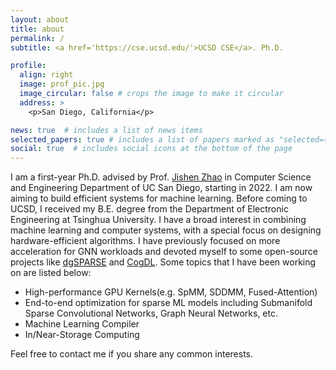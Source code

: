 ```yaml
---
layout: about
title: about
permalink: /
subtitle: <a href='https://cse.ucsd.edu/'>UCSD CSE</a>. Ph.D.

profile:
  align: right
  image: prof_pic.jpg
  image_circular: false # crops the image to make it circular
  address: >
    <p>San Diego, California</p>

news: true  # includes a list of news items
selected_papers: true # includes a list of papers marked as "selected={true}"
social: true  # includes social icons at the bottom of the page
---
```


I am a first-year Ph.D. advised by Prof. [Jishen Zhao](https://cseweb.ucsd.edu/~jzhao/) in Computer Science and Engineering Department of UC San Diego, starting in 2022. I am now aiming to build efficient systems for machine learning. Before coming to UCSD, I received my B.E. degree from the Department of Electronic Engineering at Tsinghua University.
I have a broad interest in combining machine learning and computer systems, with a special focus on designing hardware-efficient algorithms. I have previously focused on more acceleration for GNN workloads and devoted myself to some open-source projects like [dgSPARSE](https://dgsparse.github.io/) and [CogDL](https://cogdl.ai/). Some topics that I have been working on are listed below:
* High-performance GPU Kernels(e.g. SpMM, SDDMM, Fused-Attention)
* End-to-end optimization for sparse ML models including Submanifold Sparse Convolutional Networks, Graph Neural Networks, etc.
* Machine Learning Compiler
* In/Near-Storage Computing

Feel free to contact me if you share any common interests.